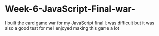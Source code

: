 # Week-6-JavaScript-Final-war-
I built the card game war for my JavaScript final
It was difficult but it was also a good test for me 
I enjoyed making this game a lot
